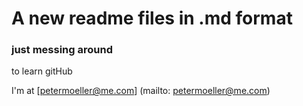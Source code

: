 # A new readme files in .md format 

### just messing around
to learn gitHub

I'm at [petermoeller@me.com] (mailto: petermoeller@me.com)
